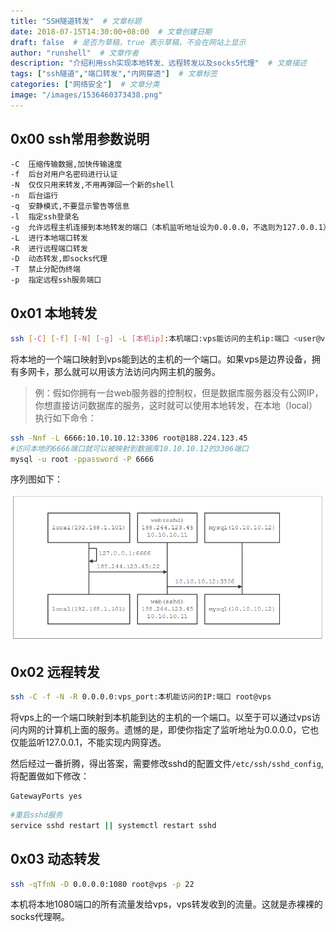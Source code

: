 ```yaml
---
title: "SSH隧道转发"  # 文章标题
date: 2018-07-15T14:30:00+08:00  # 文章创建日期
draft: false  # 是否为草稿，true 表示草稿，不会在网站上显示
author: "runshell"  # 文章作者
description: "介绍利用ssh实现本地转发、远程转发以及socks5代理"  # 文章描述
tags: ["ssh隧道","端口转发","内网穿透"]  # 文章标签
categories: ["网络安全"]  # 文章分类
image: "/images/1536460373438.png"
---
```



## 0x00 ssh常用参数说明

```bash
-C  压缩传输数据,加快传输速度
-f  后台对用户名密码进行认证
-N  仅仅只用来转发,不用再弹回一个新的shell
-n  后台运行
-q  安静模式,不要显示警告等信息
-l  指定ssh登录名
-g  允许远程主机连接到本地转发的端口（本机监听地址设为0.0.0.0，不选则为127.0.0.1）    
-L  进行本地端口转发
-R  进行远程端口转发
-D  动态转发,即socks代理
-T  禁止分配伪终端
-p  指定远程ssh服务端口
```

## 0x01 本地转发

```bash
ssh [-C] [-f] [-N] [-g] -L [本机ip]:本机端口:vps能访问的主机ip:端口 <user@vps>
```

将本地的一个端口映射到vps能到达的主机的一个端口。如果vps是边界设备，拥有多网卡，那么就可以用该方法访问内网主机的服务。

> 例：假如你拥有一台web服务器的控制权，但是数据库服务器没有公网IP，你想直接访问数据库的服务，这时就可以使用本地转发，在本地（local）执行如下命令：

```bash
ssh -Nnf -L 6666:10.10.10.12:3306 root@188.224.123.45
#访问本地的6666端口就可以被映射到数据库10.10.10.12的3306端口
mysql -u root -ppassword -P 6666
```

序列图如下：

![1536460373438](/images/1536460373438.png)



## 0x02 远程转发

```bash
ssh -C -f -N -R 0.0.0.0:vps_port:本机能访问的IP:端口 root@vps
```

将vps上的一个端口映射到本机能到达的主机的一个端口。以至于可以通过vps访问内网的计算机上面的服务。遗憾的是，即使你指定了监听地址为0.0.0.0，它也仅能监听127.0.0.1，不能实现内网穿透。   

然后经过一番折腾，得出答案，需要修改sshd的配置文件`/etc/ssh/sshd_config`,将配置做如下修改：

```config
GatewayPorts yes
```

```bash
#重启sshd服务
service sshd restart || systemctl restart sshd
```

## 0x03 动态转发

```bash
ssh -qTfnN -D 0.0.0.0:1080 root@vps -p 22
```

本机将本地1080端口的所有流量发给vps，vps转发收到的流量。这就是赤裸裸的socks代理啊。
